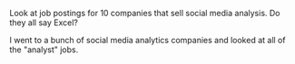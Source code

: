 Look at job postings for 10 companies that sell social media analysis. Do they all say Excel?

I went to a bunch of social media analytics companies and looked at all of the "analyst" jobs.

